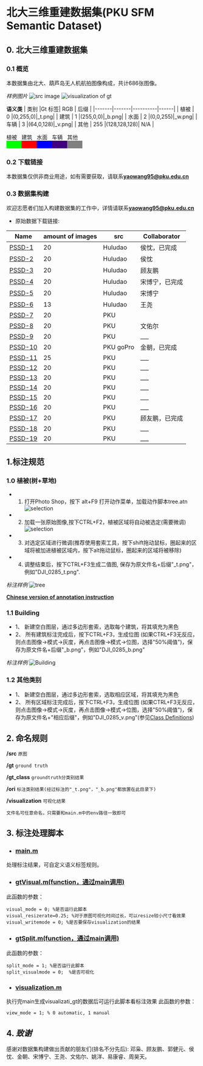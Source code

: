 # 北大三维重建数据集(PKU SFM Semantic Dataset)

## 0. 北大三维重建数据集
### 0.1 概览
本数据集由北大、葫芦岛无人机航拍图像构成，共计686张图像。

*样例图片*
![src image](img/DJI_0285.JPG)
![visualization of gt](img/DJI_0285_visual_gt.png)

**语义类**
|  类别  |Gt 标签|   RGB   | 后缀 |
|-------|-------|----------|------|
|  植被  |   0   |(0,255,0)|_t.png|
|  建筑  |   1   |(255,0,0)|_b.png|
|  水面  |   2   |(0,0,255)|_w.png|
|  车辆  |   3   |(64,0,128)|_v.png|
|  其他  |  255  |(128,128,128)| N/A |

<div style="display: flex;">
    <div>
    植被
    <div style="width:40px;height:20px;background-color:rgb(0,255,0);"></div>
    </div>
    <div>
    建筑
    <div style="width:40px;height:20px;background-color:rgb(255,0,0);"></div>
    </div>
    <div>
    水面
    <div style="width:40px;height:20px;background-color:rgb(0,0,255);"></div>
    </div>
    <div>
    车辆
    <div style="width:40px;height:20px;background-color:rgb(64,0,128);"></div>
    </div>
    <div>
    其他
    <div style="width:40px;height:20px;background-color:rgb(128,128,128);"></div>
    </div>
</div>

### 0.2 下载链接
本数据集仅供非商业用途，如有需要获取，请联系**yaowang95@pku.edu.cn**

### 0.3 数据集构建
欢迎志愿者们加入构建数据集的工作中，详情请联系**yaowang95@pku.edu.cn**

- 原始数据下载链接:

|                         Name                  | amount of images |  src  |Collaborator|
|----------------------------------------------------------|-------------|-------|------|
|[PSSD-1](https://pan.baidu.com/s/1Ak4FTnbDxMQP8UvKZ0h3IQ) |     20      |Huludao| 侯忱，已完成 |
|[PSSD-2](https://pan.baidu.com/s/17fDqGTtEZMvRnKHg8wO_SQ) |     20      |Huludao| 侯忱 |
|[PSSD-3](https://pan.baidu.com/s/19ybix4957pQSO8HnQzPr2g) |     20      |Huludao| 顾友鹏 |
|[PSSD-4](https://pan.baidu.com/s/1dXx1nFfAEKkwwVsMjrQkvA) |     20      |Huludao|宋博宁，已完成|
|[PSSD-5](https://pan.baidu.com/s/1EpZqXKEvLOQpbszwj7azmg) |     20      |Huludao| 宋博宁 |
|[PSSD-6](https://pan.baidu.com/s/1AlH62iZWqzOzuJ5DDeB3pQ) |     13      |Huludao|王尧|
|[PSSD-7](https://pan.baidu.com/s/1Qa4vOgikZpJ7CNYWb0CUJw) |     20      |  PKU  ||
|[PSSD-8](https://pan.baidu.com/s/1vPMTfVWqdRdcWMNRQ6Q4Rw) |     20      |  PKU  |文佑尔|
|[PSSD-9](https://pan.baidu.com/s/14pki8WTWziBkwI9_odIsiw) |     20      |  PKU  | ___ |
|[PSSD-10](https://pan.baidu.com/s/1fJgruIR_5B5sH2gBlX56mw)|     20      |  PKU goPro  | 金朝，已完成 |
|[PSSD-11](https://pan.baidu.com/s/1EuWtiqa8Vkz6BwnKSfgrlg)|     25      |  PKU  | ___ |
|[PSSD-12](https://pan.baidu.com/s/1uZxnVgXWbPGdJSzMQu8_kw)|     20      |  PKU  | ___ |
|[PSSD-13](https://pan.baidu.com/s/1G5yLRDEkLPlQQGqLHALXeA)|     20      |  PKU  | ___ |
|[PSSD-14](https://pan.baidu.com/s/1cWG1kpwaZyrFUqrQEN9Nhw)|     20      |  PKU  | ___ |
|[PSSD-15](https://pan.baidu.com/s/1UtAk8O3RHuBDsBUvyHpYYw)|     20      |  PKU  | ___ |
|[PSSD-16](https://pan.baidu.com/s/1TzK8-8oTzLqnCc-us7dKdg)|     20      |  PKU  | ___ |
|[PSSD-17](https://pan.baidu.com/s/1LOSUwLQOEvd_WnGPzYxBdQ)|     20      |  PKU  |顾友鹏，已完成|
|[PSSD-18](https://pan.baidu.com/s/1PfADkgzwSWGulCddMkYuyg)|     20      |  PKU  | ___ |
|[PSSD-19](https://pan.baidu.com/s/1fxl1TU79l-IMsywgPeDw2A)|     20      |  PKU  | ___ |

## 1.标注规范
### 1.0 植被(树+草地)
- 1. 打开Photo Shop，按下 alt+F9 打开动作菜单，加载动作脚本tree.atn
![selection](img/action.png)
- 2. 加载一张原始图像,按下CTRL+F2，植被区域将自动被选定(需要微调)
![selection](img/selection.png)

- 3. 对选定区域进行微调(推荐使用套索工具，按下shift拖动鼠标，圈起来的区域将被加进植被区域内，按下alt拖动鼠标，圈起来的区域将被移除)
- 4. 调整结束后，按下CTRL+F3生成二值图, 保存为原文件名+后缀"_t.png"，例如"DJI_0285_t.png".

*标注样例*
![tree](img/DJI_0285_t.png)

**[Chinese version of annotation instruction](tree.pdf)**

### 1.1 Building
- 1、 新建空白图层，通过多边形套索，选取每个建筑，将其填充为黑色
- 2、 所有建筑标注完成后，按下CTRL+F3，生成位图 (如果CTRL+F3无反应，则点击图像->模式->灰度，再点击图像->模式->位图，选择"50%阈值")，保存为原文件名+后缀"_b.png"，例如"DJI_0285_b.png"

*标注样例*
![Building](img/DJI_0285_b.png)

### 1.2 其他类别
- 1、 新建空白图层，通过多边形套索，选取相应区域，将其填充为黑色
- 2、 所有区域标注完成后，按下CTRL+F3，生成位图 (如果CTRL+F3无反应，则点击图像->模式->灰度，再点击图像->模式->位图，选择"50%阈值")，保存为原文件名+"相应后缀"，例如"DJI_0285_v.png"(参见[Class Definitions]())


## 2. 命名规则

**/src**  ```原图```

**/gt**  ```ground truth```

**/gt_class** ```groundtruth分类别结果```

**/ori**  ```标注类别结果(经过标注的"_t.png"，"_b.png"都放置在此目录下)```

**/visualization** ```可视化结果```

```
文件名可任意命名，只需要和main.m中的env路径一致即可
```


## 3. 标注处理脚本

- ### [main.m](script/main.m)
处理标注结果，可自定义语义标签规则。

- ### [gtVisual.m(function，通过main调用)](script/gtVisual.m)
此函数的参数：
```
visual_mode = 0; %是否运行此脚本
visual_resizerate=0.25; %对于原图可视化时间过长，可以resize较小尺寸看效果
visual_writemode = 0; %是否要保存visualization的结果
```
- ### [gtSplit.m(function，通过main调用)](script/gtSplit.m)
此函数的参数：
```
split_mode = 1; %是否运行此脚本
split_visualmode = 0;  %是否可视化
```

- ### [visualization.m](script/visualization.m)
执行完main生成visualizati_gt的数据后可运行此脚本看标注效果
此函数的参数：
```
view_mode = 1; % 0 automatic, 1 manual
```

## 4. ***致谢***
感谢对数据集构建做出贡献的朋友们(排名不分先后): 邓枭、顾友鹏、郭健元、侯忱、金朝、宋博宁、王尧、文佑尔、姚洋、易康睿、周昊天。
